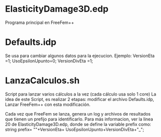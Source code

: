 ElasticityDamage3D.edp
======================
Programa principal en FreeFem++

Defaults.idp 
============
Se usa para cambiar algunos datos para la ejecucion.
Ejemplo:
VersionEta      =1;
UsoEpsilonUpunto=0;
VersionDivEta   =1;

LanzaCalculos.sh
================
Script para lanzar varios cálculos a la vez (cada cálculo usa solo 1 core)
La idea de este Script, es realizar 2 etapas:
	modificar el archivo Defaults.idp,
	Lanzar FreeFem++ con esta modificación.
	
Cada vez que FreeFem se lanza, genera un log y archivos de resultados 
que tienen un prefijo para identificarlo. Para más informacion, ver
la linea 20 de ElasticityDamage3D.edp, donde se define la variable prefix
como:
	string prefix=  ""+VersionEta+  UsoEpsilonUpunto+VersionDivEta+"_";